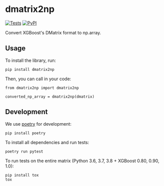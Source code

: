 # dmatrix2np

[![Tests](https://github.com/aporia-ai/dmatrix2np/workflows/Test/badge.svg)](https://github.com/aporia-ai/dmatrix2np/actions?workflow=Test) [![PyPI](https://img.shields.io/pypi/v/dmatrix2np.svg)](https://pypi.org/project/dmatrix2np/)

Convert XGBoost's DMatrix format to np.array.

## Usage

To install the library, run:

    pip install dmatrix2np

Then, you can call in your code:

    from dmatrix2np import dmatrix2np

    converted_np_array = dmatrix2np(dmatrix)

## Development

We use [poetry](https://python-poetry.org/) for development:

    pip install poetry

To install all dependencies and run tests:

    poetry run pytest
    
To run tests on the entire matrix (Python 3.6, 3.7, 3.8 + XGBoost 0.80, 0.90, 1.0):
    
    pip install tox
    tox
